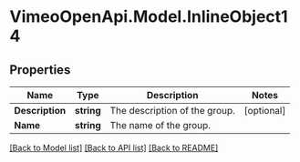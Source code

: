 # VimeoOpenApi.Model.InlineObject14
## Properties

Name | Type | Description | Notes
------------ | ------------- | ------------- | -------------
**Description** | **string** | The description of the group. | [optional] 
**Name** | **string** | The name of the group. | 

[[Back to Model list]](../README.md#documentation-for-models) [[Back to API list]](../README.md#documentation-for-api-endpoints) [[Back to README]](../README.md)

